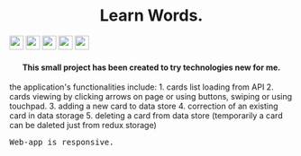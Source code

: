<h1 align="center">Learn Words.</h1> 
<div>
    <img src="https://img.shields.io/badge/javascript-%23323330.svg?style=for-the-badge&logo=javascript&logoColor=%23F7DF1E" height="25"/>
    <img src="https://img.shields.io/badge/react-%2320232a.svg?style=for-the-badge&logo=react&logoColor=%2361DAFB" height="25"/>
    <img src="https://img.shields.io/badge/redux-%23593d88.svg?style=for-the-badge&logo=redux&logoColor=white" height="25"/>
    <img src="https://img.shields.io/badge/MUI-%230081CB.svg?style=for-the-badge&logo=mui&logoColor=white" height="25"/>
    <img src="https://img.shields.io/badge/React_Router-CA4245?style=for-the-badge&logo=react-router&logoColor=white" height="25"/>
</div>
<h4 align="center">This small project has been created to try technologies new for me.</h4>
<p>the application's functionalities include:
1. cards list loading from API
2. cards viewing by clicking arrows on page or using buttons, swiping or using touchpad.  
3. adding a new card to data store
4. correction of an existing card in data storage
5. deleting a card from data store (temporarily a card can be daleted just from redux storage)
</p>
<pre>Web-app is responsive.</pre>
